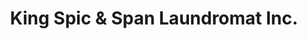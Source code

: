 ---
title: "King Spic & Span Laundromat Inc."
url: /toronto/king-spic-und-span-laundromat-inc/
shop: Wäscherei
---